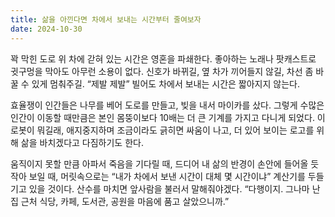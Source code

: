 ```yaml
---
title: 삶을 아낀다면 차에서 보내는 시간부터 줄여보자
date: 2024-10-30
---
```


꽉 막힌 도로 위 차에 갇혀 있는 시간은 영혼을 파쇄한다. 좋아하는 노래나 팟캐스트로 귓구멍을 막아도 아무런 소용이 없다. 신호가 바뀌길, 옆 차가 끼어들지 않길, 차선 좀 바꿀 수 있게 멈춰주길. “제발 제발” 빌어도 차에서 보내는 시간은 짧아지지 않는다.

효율쟁이 인간들은 나무를 베어 도로를 만들고, 빚을 내서 마이카를 샀다. 그렇게 수많은 인간이 이동할 때만큼은 본인 몸뚱이보다 10배는 더 큰 기계를 가지고 다니게 되었다. 이 로봇이 뭐길래, 애지중지하며 조금이라도 긁히면 싸움이 나고, 더 있어 보이는 로고를 위해 삶을 바치겠다고 다짐하기도 한다.

움직이지 못할 만큼 아파서 죽음을 기다릴 때, 드디어 내 삶의 반경이 손안에 들어올 듯 작아 보일 때, 머릿속으로는 “내가 차에서 보낸 시간이 대체 몇 시간이냐” 계산기를 두들기고 있을 것이다. 산수를 마치면 앞사람을 불러서 말해줘야겠다. “다행이지. 그나마 난 집 근처 식당, 카페, 도서관, 공원을 마음에 품고 살았으니까.”